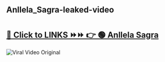 
 ## Anllela_Sagra-leaked-video 

# <h2><a href="https://clipsfans.com/Anllela_Sagra&ref=git">🔗 Click to LINKS ⏩⏩ 👉 🟢 Anllela Sagra </a></h2>

<a href="https://clipsfans.com/Anllela_Sagra&ref=git" rel="nofollow" data-target="animated-image.originalLink"><img src="https://i.ibb.co.com/xMMVF88/686577567.gif" alt="Viral Video Original" style="max-width: 100%; display: inline-block;" data-target="animated-image.originalImage"></a>
